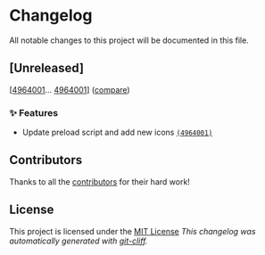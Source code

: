 <!-- markdownlint-disable -->
<!-- eslint-disable markdown/no-missing-label-refs -->
# Changelog

All notable changes to this project will be documented in this file.

## [Unreleased]


[[4964001](https://github.com/Nick2bad4u/Uptime-Watcher/commit/496400172cb0310f7f310f2002bc26c7cafb6ba7)...
[4964001](https://github.com/Nick2bad4u/Uptime-Watcher/commit/496400172cb0310f7f310f2002bc26c7cafb6ba7)]
([compare](https://github.com/Nick2bad4u/Uptime-Watcher/compare/496400172cb0310f7f310f2002bc26c7cafb6ba7...496400172cb0310f7f310f2002bc26c7cafb6ba7))


### ✨ Features

- Update preload script and add new icons [`(4964001)`](https://github.com/Nick2bad4u/Uptime-Watcher/commit/496400172cb0310f7f310f2002bc26c7cafb6ba7)






## Contributors
Thanks to all the [contributors](https://github.com/Nick2bad4u/Uptime-Watcher/graphs/contributors) for their hard work!
## License
This project is licensed under the [MIT License](https://github.com/Nick2bad4u/Uptime-Watcher/blob/main/LICENSE.md)
*This changelog was automatically generated with [git-cliff](https://github.com/orhun/git-cliff).*
